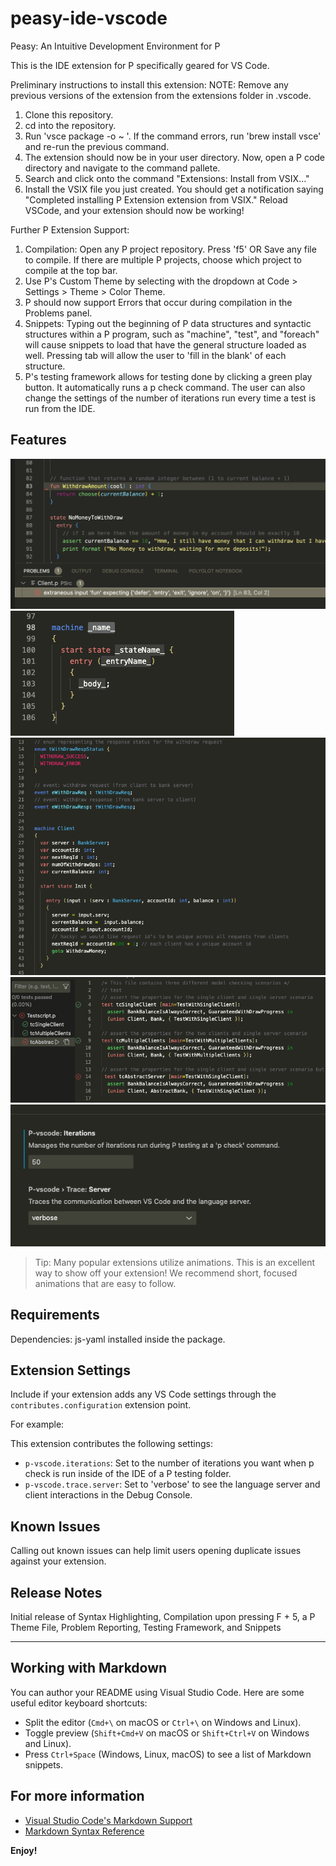 # peasy-ide-vscode
Peasy: An Intuitive Development Environment for P


This is the IDE extension for P specifically geared for VS Code. 

Preliminary instructions to install this extension:
NOTE: Remove any previous versions of the extension from the extensions folder in .vscode. 
1. Clone this repository.
2. cd into the repository.
3. Run 'vsce package -o ~ '. If the command errors, run 'brew install vsce' and re-run the previous command.
4. The extension should now be in your user directory. Now, open a P code directory and navigate to the command pallete.
5. Search and click onto the command "Extensions: Install from VSIX..."
6. Install the VSIX file you just created.
You should get a notification saying "Completed installing P Extension extension from VSIX."
Reload VSCode, and your extension should now be working!

Further P Extension Support:
1. Compilation: Open any P project repository. Press 'f5' OR Save any file to compile. If there are multiple P projects, choose which project to compile at the top bar. 
2. Use P's Custom Theme by selecting with the dropdown at Code > Settings > Theme > Color Theme.
3. P should now support Errors that occur during compilation in the Problems panel. 
4. Snippets: Typing out the beginning of P data structures and syntactic structures within a P program, such as "machine", "test", and "foreach" will cause snippets to load that have the general structure loaded as well. Pressing tab will allow the user to 'fill in the blank' of each structure.
5. P's testing framework allows for testing done by clicking a green play button. It automatically runs a p check command. The user can also change the settings of the number of iterations run every time a test is run from the IDE.


## Features
![Error Reporting](./images/error_reporting.png)
![Snippets](./images/snippets.png)
![Syntax Highlighting](./images/syntax_highlighting_1.png)
![Testing Framework](./images/testing_framework.png)
![Iteration Settings](./images/Iteration_Settings.png)
> Tip: Many popular extensions utilize animations. This is an excellent way to show off your extension! We recommend short, focused animations that are easy to follow.

## Requirements

Dependencies: js-yaml installed inside the package.

## Extension Settings

Include if your extension adds any VS Code settings through the `contributes.configuration` extension point.

For example:

This extension contributes the following settings:

* `p-vscode.iterations`: Set to the number of iterations you want when p check is run inside of the IDE of a P testing folder.
* `p-vscode.trace.server`: Set to 'verbose' to see the language server and client interactions in the Debug Console.

## Known Issues

Calling out known issues can help limit users opening duplicate issues against your extension.

## Release Notes


Initial release of Syntax Highlighting, Compilation upon pressing F + 5, a P Theme File, Problem Reporting, Testing Framework, and Snippets




---

## Working with Markdown

You can author your README using Visual Studio Code. Here are some useful editor keyboard shortcuts:

* Split the editor (`Cmd+\` on macOS or `Ctrl+\` on Windows and Linux).
* Toggle preview (`Shift+Cmd+V` on macOS or `Shift+Ctrl+V` on Windows and Linux).
* Press `Ctrl+Space` (Windows, Linux, macOS) to see a list of Markdown snippets.

## For more information

* [Visual Studio Code's Markdown Support](http://code.visualstudio.com/docs/languages/markdown)
* [Markdown Syntax Reference](https://help.github.com/articles/markdown-basics/)

**Enjoy!**


